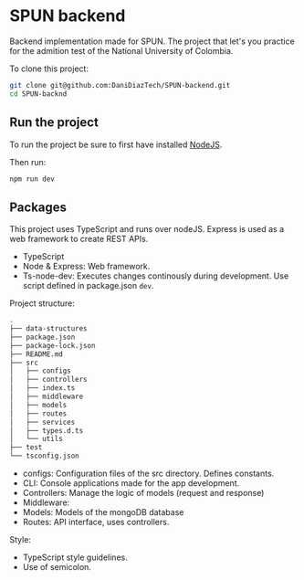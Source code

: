# SPUN backend

Backend implementation made for SPUN. The project that let's you practice for the admition test of the National University of Colombia.

To clone this project:

```bash
git clone git@github.com:DaniDiazTech/SPUN-backend.git
cd SPUN-backnd
```

## Run the project

To run the project be sure to first have installed [NodeJS](https://nodejs.org/en/download/current).

Then run:

```bash
npm run dev
```

## Packages

This project uses TypeScript and runs over nodeJS.
Express is used as a web framework to create REST APIs.

- TypeScript
- Node & Express: Web framework.
- Ts-node-dev: Executes changes continously during development. Use script defined in package.json `dev`.

Project structure:

```bash
.
├── data-structures
├── package.json
├── package-lock.json
├── README.md
├── src
│   ├── configs
│   ├── controllers
│   ├── index.ts
│   ├── middleware
│   ├── models
│   ├── routes
│   ├── services
│   ├── types.d.ts
│   └── utils
├── test
└── tsconfig.json
```

- configs: Configuration files of the src directory. Defines constants.
- CLI: Console applications made for the app development.
- Controllers: Manage the logic of models (request and response)
- Middleware:
- Models: Models of the mongoDB database
- Routes: API interface, uses controllers.

Style:

- TypeScript style guidelines.
- Use of semicolon.
